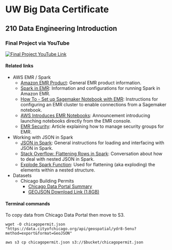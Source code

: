 # UW Big Data Certificate
## 210 Data Engineering Introduction

### Final Project via YouTube

[![Final Project YouTube Link](http://img.youtube.com/vi/TS_mAIuJbIY/0.jpg)](http://www.youtube.com/watch?v=TS_mAIuJbIY)

#### Related links
- AWS EMR / Spark
  - [Amazon EMR Product](https://aws.amazon.com/emr/): General EMR product information.
  - [Spark in EMR](https://docs.aws.amazon.com/emr/latest/ReleaseGuide/emr-spark-configure.html): Information and configurations for running Spark in Amazon EMR.
  - [How To - Set up Sagemaker Notebook with EMR](https://aws.amazon.com/blogs/machine-learning/build-amazon-sagemaker-notebooks-backed-by-spark-in-amazon-emr/): Instructions for configuring an EMR cluster to enable connections from a Sagemaker notebook.
  - [AWS Introduces EMR Notebooks](https://aws.amazon.com/about-aws/whats-new/2018/11/introducing-emr-notebooks-a-managed-analytics-environment-based-on-jupyter-notebooks/): Announcement introducing launching notebooks directly from the EMR console.
  - [EMR Security](https://docs.aws.amazon.com/emr/latest/ManagementGuide/emr-managed-notebooks-security-groups.html): Article explaining how to manage security groups for EMR.
- Working with JSON in Spark
  - [JSON in Spark](https://spark.apache.org/docs/latest/sql-data-sources-json.html): General instructions for loading and interfacing with JSON in Spark.
  - [Stack Overflow: Flattening Rows in Spark](https://stackoverflow.com/questions/32906613/flattening-rows-in-spark): Conversation about how to deal with nested JSON in Spark.
  - [Explode Spark Function](https://spark.apache.org/docs/2.3.0/api/sql/index.html#explode): Used for flattening (aka exploding) the elements within a nested structure.
- Datasets
  - Chicago Building Permits
    - [Chicago Data Portal Summary](https://data.cityofchicago.org/Buildings/Building-Permits/ydr8-5enu)
    - [GEOJSON Download Link (1.8GB)](https://data.cityofchicago.org/api/geospatial/ydr8-5enu?method=export&format=GeoJSON)

#### Terminal commands

To copy data from Chicago Data Portal then move to S3.
```
wget -O chicagopermit.json "https://data.cityofchicago.org/api/geospatial/ydr8-5enu?method=export&format=GeoJSON"

aws s3 cp chicagopermit.json s3://$bucket/chicagopermit.json
```
